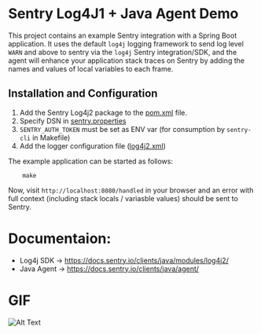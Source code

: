 # Sentry Log4J1 + Java Agent Demo

This project contains an example Sentry integration with a Spring Boot application.
It uses the default `log4j` logging framework to send log level `WARN` and above to sentry via the `log4j` Sentry integration/SDK, and the agent will enhance your application stack traces on Sentry by adding the names and values of local variables to each frame.

## Installation and Configuration

1. Add the Sentry Log4j2 package to the [pom.xml](https://github.com/sentry-demos/spring-boot-log4j2/blob/master/pom.xml#L27-L31) file.
2. Specify DSN in [sentry.properties](https://github.com/sentry-demos/java-spring-boot-log4j/blob/master/sentry.properties#L8) 
3. `SENTRY_AUTH_TOKEN` must be set as ENV var (for consumption by `sentry-cli` in Makefile)
4. Add the logger configuration file ([log4j2.xml](https://github.com/sentry-demos/spring-boot-log4j2/blob/master/src/main/resources/log4j2.xml))

The example application can be started as follows:
```
    make
```

Now, visit `http://localhost:8080/handled` in your browser and an error with full context (including stack locals / variasble values) should be sent to Sentry.

# Documentaion:
- Log4j SDK -> https://docs.sentry.io/clients/java/modules/log4j2/
- Java Agent -> https://docs.sentry.io/clients/java/agent/

# GIF
![Alt Text](java-spring-boot-log4j-agent-small.gif)
